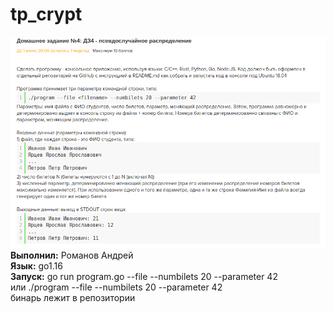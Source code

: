 # tp_crypt  
![Screenshot](Task.png)
**Выполнил:** Романов Андрей  
**Язык:** go1.16  
**Запуск:** go run program.go --file <filename> --numbilets 20 --parameter 42  
или ./program --file <filename> --numbilets 20 --parameter 42  
бинарь лежит в репозитории  
